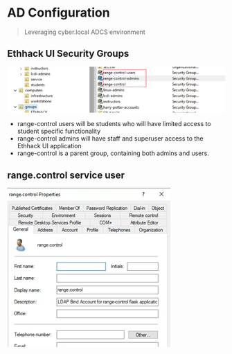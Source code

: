 # AD Configuration

> Leveraging cyber.local ADCS environment

## Ethhack UI Security Groups

![image-20221014080407297](ad-configuration.assets/image-20221014080407297.png) 

* range-control users will be students who will have limited access to student specific functionality
* range-control admins will have staff and superuser access to the Ethhack UI application
* range-control is a parent group, containing both admins and users. 

## range.control service user

![image-20221011072209595](ad-configuration.assets/image-20221011072209595.png) 

